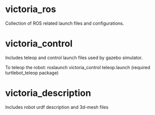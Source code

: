 # victoria_ros
Collection of ROS related launch files and configurations.

# victoria_control
Includes teleop and control launch files used by gazebo simulator. 

To teleop the robot: roslaunch victoria_control teleop.launch (required turtlebot_teleop package)

# victoria_description
Includes robot urdf description and 3d-mesh files

